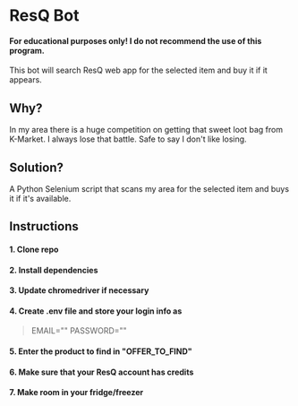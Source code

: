 ﻿# ResQ Bot
#### For educational purposes only! I do not recommend the use of this program.
This bot will search ResQ web app for the selected item and buy it if it appears.

## Why?
In my area there is a huge competition on getting that sweet loot bag from K-Market. I always lose that battle. Safe to say I don't like losing.

## Solution?
A Python Selenium script that scans my area for the selected item and buys it if it's available.

## Instructions

#### 1. Clone repo
#### 2. Install dependencies
#### 3.  Update chromedriver if necessary
#### 4. Create .env file and store your login info as 
> EMAIL=""
> PASSWORD=""
#### 5. Enter the product to find in  "OFFER_TO_FIND" 
#### 6. Make sure that your ResQ account has credits
#### 7. Make room in your fridge/freezer
